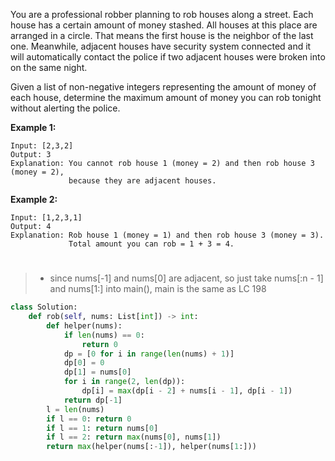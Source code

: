 You are a professional robber planning to rob houses along a street. Each house has a certain amount of money stashed. All houses at this place are arranged in a circle. That means the first house is the neighbor of the last one. Meanwhile, adjacent houses have security system connected and it will automatically contact the police if two adjacent houses were broken into on the same night.

Given a list of non-negative integers representing the amount of money of each house, determine the maximum amount of money you can rob tonight without alerting the police.

**Example 1:**
```
Input: [2,3,2]
Output: 3
Explanation: You cannot rob house 1 (money = 2) and then rob house 3 (money = 2),
             because they are adjacent houses.
```
**Example 2:**
```
Input: [1,2,3,1]
Output: 4
Explanation: Rob house 1 (money = 1) and then rob house 3 (money = 3).
             Total amount you can rob = 1 + 3 = 4.
```
# 
>* since nums[-1] and nums[0] are adjacent, so just take nums[:n - 1] and nums[1:] into main(), main is the same as LC 198 

```python
class Solution:
    def rob(self, nums: List[int]) -> int:
        def helper(nums):
            if len(nums) == 0:
                return 0
            dp = [0 for i in range(len(nums) + 1)]
            dp[0] = 0
            dp[1] = nums[0]
            for i in range(2, len(dp)):
                dp[i] = max(dp[i - 2] + nums[i - 1], dp[i - 1])
            return dp[-1]
        l = len(nums)
        if l == 0: return 0
        if l == 1: return nums[0]
        if l == 2: return max(nums[0], nums[1])
        return max(helper(nums[:-1]), helper(nums[1:]))
```